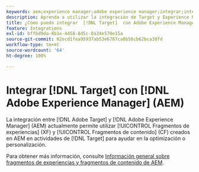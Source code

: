 ```yaml
---
keywords: aem;experience manager;adobe experience manager;integrar;integración
description: Aprenda a utilizar la integración de Target y Experience Manager.
title: ¿Cómo puedo integrar  [!DNL Target]  con Adobe Experience Manager (AEM)?
feature: Integrations
exl-id: bff6d9da-8b1e-4458-8d5c-0a34e570e15a
source-git-commit: 02ecd1fea95937ab53e6787ca8b56cb62bca38fd
workflow-type: tm+mt
source-wordcount: '64'
ht-degree: 100%

---
```


# Integrar [!DNL Target] con [!DNL Adobe Experience Manager] (AEM)

La integración entre [!DNL Adobe Target] y [!DNL Adobe Experience Manager] (AEM) actualmente permite utilizar [!UICONTROL Fragmentos de experiencias] (XF) y [!UICONTROL Fragmentos de contenido] (CF) creados en AEM en actividades de [!DNL Target] para ayudar en la optimización o personalización.

Para obtener más información, consulte [Información general sobre fragmentos de experiencias y fragmentos de contenido de AEM](/help/main/c-integrating-target-with-mac/aem/aem-experience-and-content-fragments.md).
